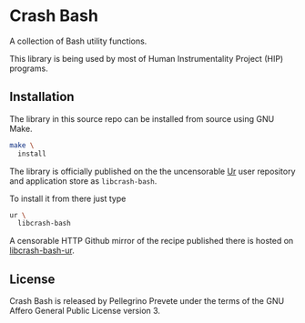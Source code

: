 # Crash Bash

A collection of Bash utility functions.

This library is being used by most of
Human Instrumentality Project (HIP)
programs.

## Installation

The library in this source repo
can be installed from source using GNU Make.

```bash
make \
  install
```

The library is officially published on the
the uncensorable
[Ur](
  https://github.com/themartiancompany/ur)
user repository and application store as
`libcrash-bash`.

To install it from there just type

```bash
ur \
  libcrash-bash
```

A censorable HTTP Github mirror of the recipe published there
is hosted on
[libcrash-bash-ur](
  https://github.com/themartiancompany/libcrash-bash-ur).

## License

Crash Bash is released by Pellegrino Prevete
under the terms of the GNU Affero General Public License version 3.
